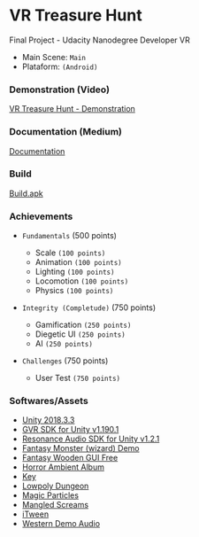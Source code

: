 # VR Treasure Hunt
Final Project - Udacity Nanodegree Developer VR

- Main Scene: `Main`
- Plataform: `(Android)`

### Demonstration (Video)
[VR Treasure Hunt - Demonstration]()

### Documentation (Medium)
[Documentation]()

### Build
[Build.apk]()

### Achievements
- `Fundamentals` (500 points)
  - Scale `(100 points)`
  - Animation `(100 points)`
  - Lighting `(100 points)`
  - Locomotion `(100 points)`
  - Physics `(100 points)`

- `Integrity (Completude)` (750 points)
  - Gamification `(250 points)`
  - Diegetic UI `(250 points)`
  - AI `(250 points)`

- `Challenges` (750 points)
  - User Test `(750 points)`

### Softwares/Assets
- [Unity 2018.3.3](https://unity3d.com/pt/get-unity/download/archive)
- [GVR SDK for Unity v1.190.1](https://github.com/googlevr/gvr-unity-sdk/releases/tag/v1.190.1)
- [Resonance Audio SDK for Unity v1.2.1](https://github.com/resonance-audio/resonance-audio-unity-sdk/releases/tag/v1.2.1)
- [Fantasy Monster (wizard) Demo](https://assetstore.unity.com/packages/3d/characters/creatures/fantasy-monster-wizard-demo-103037)
- [Fantasy Wooden GUI Free](https://assetstore.unity.com/packages/2d/gui/fantasy-wooden-gui-free-103811)
- [Horror Ambient Album](https://assetstore.unity.com/packages/audio/ambient/horror-ambient-album-082318-127190)
- [Key]()
- [Lowpoly Dungeon](https://assetstore.unity.com/packages/3d/environments/dungeons/lowpoly-dungeon-assets-117330)
- [Magic Particles](https://assetstore.unity.com/packages/3d/magic-particle-systems-lite-95868)
- [Mangled Screams](https://assetstore.unity.com/packages/audio/sound-fx/creatures/mangled-screams-free-64088)
- [iTween]()
- [Western Demo Audio](https://assetstore.unity.com/packages/audio/sound-fx/western-audio-music-67788)
